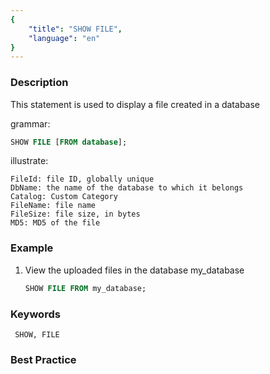 ```yaml
---
{
    "title": "SHOW FILE",
    "language": "en"
}
---
```


<!--
Licensed to the Apache Software Foundation (ASF) under one
or more contributor license agreements.  See the NOTICE file
distributed with this work for additional information
regarding copyright ownership.  The ASF licenses this file
to you under the Apache License, Version 2.0 (the
"License"); you may not use this file except in compliance
with the License.  You may obtain a copy of the License at

  http://www.apache.org/licenses/LICENSE-2.0

Unless required by applicable law or agreed to in writing,
software distributed under the License is distributed on an
"AS IS" BASIS, WITHOUT WARRANTIES OR CONDITIONS OF ANY
KIND, either express or implied.  See the License for the
specific language governing permissions and limitations
under the License.
-->



### Description

This statement is used to display a file created in a database

grammar:

```sql
SHOW FILE [FROM database];
```

illustrate:

```text
FileId: file ID, globally unique
DbName: the name of the database to which it belongs
Catalog: Custom Category
FileName: file name
FileSize: file size, in bytes
MD5: MD5 of the file
```

### Example

1. View the uploaded files in the database my_database

     ```sql
     SHOW FILE FROM my_database;
     ```

### Keywords

     SHOW, FILE

### Best Practice